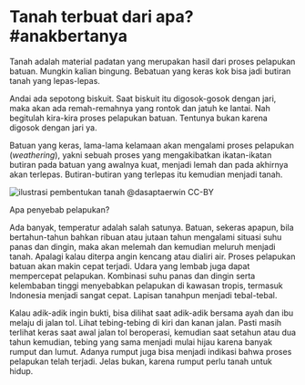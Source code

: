 Tanah terbuat dari apa? #anakbertanya
===

Tanah adalah material padatan yang merupakan hasil dari proses pelapukan batuan. Mungkin kalian bingung. Bebatuan yang keras kok bisa jadi butiran tanah yang lepas-lepas.

Andai ada sepotong biskuit. Saat biskuit itu digosok-gosok dengan jari, maka akan ada remah-remahnya yang rontok dan jatuh ke lantai. Nah begitulah kira-kira proses pelapukan batuan. Tentunya bukan karena digosok dengan jari ya.

Batuan yang keras, lama-lama kelamaan akan mengalami proses pelapukan (*weathering*), yakni sebuah proses yang mengakibatkan ikatan-ikatan butiran pada batuan yang awalnya kuat, menjadi lemah dan pada akhirnya akan terlepas. Butiran-butiran yang terlepas itu kemudian menjadi tanah. 

![ilustrasi pembentukan tanah](https://i.imgur.com/LeQPUeY.jpg)
@dasaptaerwin CC-BY

Apa penyebab pelapukan?

Ada banyak, temperatur adalah salah satunya. Batuan, sekeras apapun, bila bertahun-tahun bahkan ribuan atau jutaan tahun mengalami situasi suhu panas dan dingin, maka akan melemah dan kemudian meluruh menjadi tanah. Apalagi kalau diterpa angin kencang atau dialiri air. Proses pelapukan batuan akan makin cepat terjadi. Udara yang lembab juga dapat mempercepat pelapukan. Kombinasi suhu panas dan dingin serta kelembaban tinggi menyebabkan pelapukan di kawasan tropis, termasuk Indonesia menjadi sangat cepat. Lapisan tanahpun menjadi tebal-tebal. 

Kalau adik-adik ingin bukti, bisa dilihat saat adik-adik bersama ayah dan ibu melaju di jalan tol. Lihat tebing-tebing di kiri dan kanan jalan. Pasti masih terlihat keras saat awal jalan tol beroperasi, kemudian saat setahun atau dua tahun kemudian, tebing yang sama menjadi mulai hijau karena banyak rumput dan lumut. Adanya rumput juga bisa menjadi indikasi bahwa proses pelapukan telah terjadi. Jelas bukan, karena rumput perlu tanah untuk hidup. 